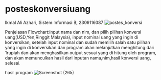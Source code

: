 # posteskonversiuang
Ikmal Ali Azhari, Sistem Informasi B, 2309116087
![postes_konversi](https://github.com/ikmalalo/postes-daspro/assets/100822093/29fa3a1d-a946-4d23-b9f0-fea6d5b8dc72)

Penjelasan Flowchart:input nama dan nim, dan pilih pilihan konversi uang(USD,Yen,Ringgit Malaysia), input nominal uang yang ingin di konversikan, setelah input nominal dan sudah memilih salah satu pilihan yang ingin di konversikan dan program akan melanjutkan menghitung dari 1rupiah dan akan menghasilkan output sesuai yang di hitung oleh program, dan akan memunculkan hasil dari inputan nama,nim,hasil konversi uang, selesai.

hasil program
![Screenshot (265)](https://github.com/ikmalalo/postes-daspro/assets/100822093/fe7bfb35-c255-4075-b799-7b7767e18494)
